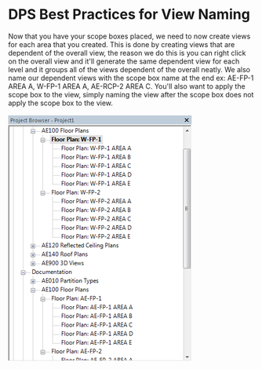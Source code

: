 # DPS Best Practices for View Naming
Now that you have your scope boxes placed, we need to now create views for each area that you created. This is done by creating views that are  dependent of the overall view, the reason we do this is you can right click on the overall view and it'll generate the same dependent view for each level and it groups all of the views dependent of the overall neatly. We also name our dependent views with the scope box name at the end ex: AE-FP-1 AREA A, W-FP-1 AREA A, AE-RCP-2 AREA C. You'll also want to apply the scope box to the view, simply naming the view after the scope box does not apply the scope box to the view.  
<br>
<img src="/07_Area Plans/images/7/DependentViewNaming.png">

